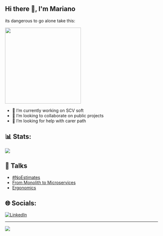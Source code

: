 ## Hi there 👋, I'm Mariano

its dangerous to go alone take this:

<img src="https://rm.up.railway.app/" width="250px" />


- 🔭 I’m currently working on SCV soft
- 👯 I’m looking to collaborate on public projects
- 🤔 I’m looking for help with carer path

## 📊 Stats:
![](https://github-readme-stats.vercel.app/api/top-langs/?username=vmariano&theme=dark&hide_border=false&include_all_commits=true&count_private=true&layout=compact)

## 📢 Talks

- [#NoEstimates](https://github.com/vmariano/vmariano/blob/main/%23NoEstimates.pptx)
- [From Monolith to Microservices](https://github.com/vmariano/vmariano/blob/main/From%20Monolith%20to%20Microservices.pptx)
- [Ergonomics](https://github.com/vmariano/vmariano/blob/main/Chamuyando%20ergonomia.pptx) 

## 🌐 Socials:
[![LinkedIn](https://img.shields.io/badge/LinkedIn-%230077B5.svg?logo=linkedin&logoColor=white)](https://linkedin.com/in/https://www.linkedin.com/in/vicentemariano) 


---


[![](https://visitcount.itsvg.in/api?id=vmariano&icon=0&color=0)](https://visitcount.itsvg.in)

<!-- Proudly created with GPRM ( https://gprm.itsvg.in ) -->
